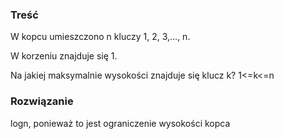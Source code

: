 ### Treść
W kopcu umieszczono n kluczy 1, 2, 3,..., n. 

W korzeniu znajduje się 1. 

Na jakiej maksymalnie wysokości znajduje się klucz k? 1<=k<=n

### Rozwiązanie
logn, ponieważ to jest ograniczenie wysokości kopca
